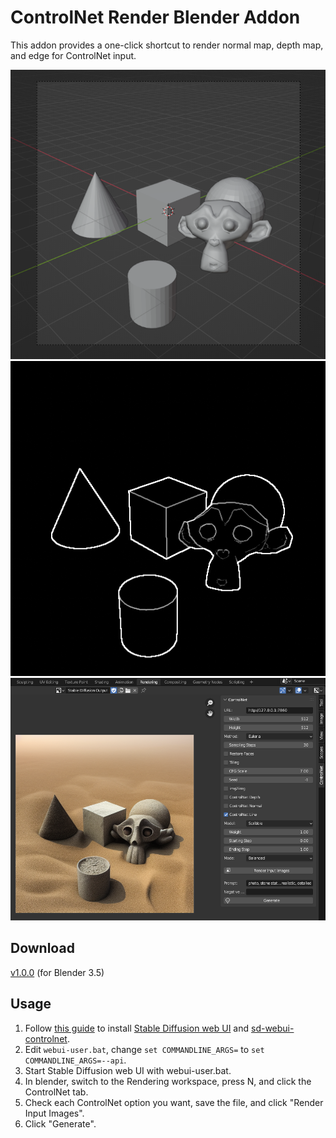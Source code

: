 # ControlNet Render Blender Addon

This addon provides a one-click shortcut to render normal map, depth map, and edge for ControlNet input.

![](./screenshots/1.png)
![](./screenshots/2.png)
![](./screenshots/3.png)

## Download

[v1.0.0](https://github.com/x6ud/controlnet-render-blender-addon/releases/download/v1.0.0/controlnet_render.zip) (for Blender 3.5)

## Usage

1. Follow [this guide](https://stable-diffusion-art.com/beginners-guide/) to
install [Stable Diffusion web UI](https://github.com/AUTOMATIC1111/stable-diffusion-webui)
and [sd-webui-controlnet](https://github.com/Mikubill/sd-webui-controlnet).
2. Edit `webui-user.bat`, change `set COMMANDLINE_ARGS=` to `set COMMANDLINE_ARGS=--api`.
3. Start Stable Diffusion web UI with webui-user.bat.
4. In blender, switch to the Rendering workspace, press N, and click the ControlNet tab.
5. Check each ControlNet option you want, save the file, and click "Render Input Images".
6. Click "Generate".
